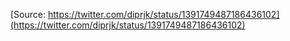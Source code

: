 [Source: https://twitter.com/diprjk/status/1391749487186436102](https://twitter.com/diprjk/status/1391749487186436102)